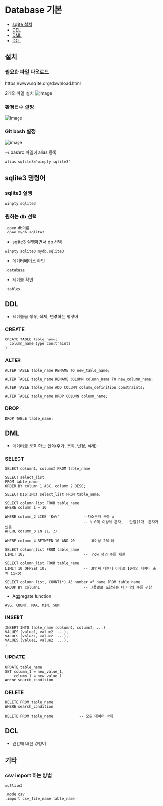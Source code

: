# Database 기본
- [sqlite 설치](#설치)
- [DDL](#ddl)
- [DML](#dml)
- [DCL](#dcl)


## 설치

### 필요한 파일 다운로드
https://www.sqlite.org/download.html

2개의 파일 설치
![image](https://user-images.githubusercontent.com/63838039/193729337-f0dbe79b-61b7-404e-8ca8-3155bab74e6c.png)

### 환경변수 설정
![image](https://user-images.githubusercontent.com/63838039/193729466-39aee6ae-70df-4838-be46-458fe671f5ce.png)


### Git bash 설정
![image](https://user-images.githubusercontent.com/63838039/193729508-89b0b805-f4f2-4df4-9c9b-ec49a167de26.png)

~/.bashrc 파일에 alias 등록
```
alias sqlite3="winpty sqlite3"
```

## sqlite3 명령어

### sqlite3 실행
```
winpty sqlite3
```

### 원하는 db 선택
```
.open db이름
.open mydb.sqlite3
```
- sqlite3 실행하면서 db 선택
```
winpty sqlite3 mydb.sqlite3
```

- 데이터베이스 확인
```
.database
```

- 테이블 확인
```
.tables
```


## DDL
- 테이블을 생성, 삭제, 변경하는 명령어
### CREATE

```
CREATE TABLE table_name(
  column_name type constraints
)
```

### ALTER
```
ALTER TABLE table_name RENAME TO new_table_name;

ALTER TABLE table_name RENAME COLUMN column_name TO new_column_name;

ALTER TABLE table_name ADD COLUMN column_definition constraints;

ALTER TABLE table_name DROP COLUMN column_name;
```

### DROP
```
DROP TABLE table_name;
```

## DML
- 데이터를 조작 하는 언어(추가, 조회, 변경, 삭제)

### SELECT
```
SELECT column1, column2 FROM table_name;

SELECT select_list 
FROM table_name
ORDER BY column_1 ASC, column_2 DESC;

SELECT DISTINCT select_list FROM table_name;

SELECT column_list FROM table_name
WHERE column_1 = 10

WHERE column_2 LIKE 'Ko%'           --대소문자 구분 x
                                    -- % 0개 이상의 문자, _ 단일(1개) 문자가 있음
WHERE column_3 IN (1, 2)

WHERE column_4 BETWEEN 10 AND 20    -- 10이상 20이하

SELECT column_list FROM table_name
LIMIT 10;                           --  row 행의 수를 제한

SELECT column_list FROM table_name
LIMIT 10 OFFSET 10;                 -- 10번째 데이터 이후로 10개의 데이터 출력 11~20

SELECT column_list, COUNT(*) AS number_of_name FROM table_name
GROUP BY column1                    -- 그룹별로 포함되는 데이터의 수를 구함
```

- Aggregate function
```
AVG, COUNT, MAX, MIN, SUM
```

### INSERT

```
INSERT INTO table_name (column1, column2, ...)
VALUES (value1, value2, ...),
VALUES (value1, value2, ...),
VALUES (value1, value2, ...),
;
```

### UPDATE

```
UPDATE table_name
SET column_1 = new_value_1,
    column_1 = new_value_1
WHERE search_condition;
```

### DELETE

```
DELETE FROM table_name
WHERE search_condition;

DELETE FROM table_name            -- 모든 데이터 삭제
```


## DCL
- 권한에 대한 명령어




## 기타
### csv import 하는 방법
```
sqllite3

.mode csv
.import csv_file_name table_name
```
